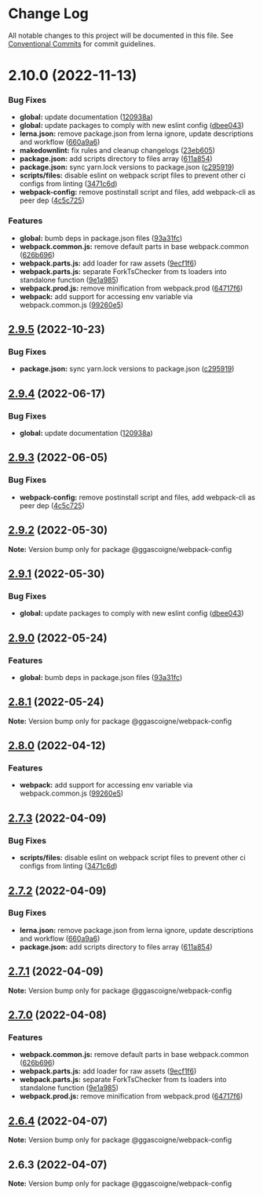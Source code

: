 # Change Log

All notable changes to this project will be documented in this file.
See [Conventional Commits](https://conventionalcommits.org) for commit guidelines.

# 2.10.0 (2022-11-13)

### Bug Fixes

- **global:** update documentation ([120938a](https://github.com/ggascoigne/shareable-configs/commit/120938a301c88730d31dc8c8f919c960d193edb2))
- **global:** update packages to comply with new eslint config ([dbee043](https://github.com/ggascoigne/shareable-configs/commit/dbee043b0a6b0a1d99e44e6cb8af9fa52133aab9))
- **lerna.json:** remove package.json from lerna ignore, update descriptions and workflow ([660a9a6](https://github.com/ggascoigne/shareable-configs/commit/660a9a60858863dca1d4b87cb0a3c49ffd2186b6))
- **makedownlint:** fix rules and cleanup changelogs ([23eb605](https://github.com/ggascoigne/shareable-configs/commit/23eb605a42fd51ca0b5d24de781929a1662e634f))
- **package.json:** add scripts directory to files array ([611a854](https://github.com/ggascoigne/shareable-configs/commit/611a8546f5c398404e5f226d61b5b42939944cc9))
- **package.json:** sync yarn.lock versions to package.json ([c295919](https://github.com/ggascoigne/shareable-configs/commit/c295919e8cd1fbbd7965fe67d0188e0d657b6427))
- **scripts/files:** disable eslint on webpack script files to prevent other ci configs from linting ([3471c6d](https://github.com/ggascoigne/shareable-configs/commit/3471c6de73833dee124c365823b7af864b7c5c05))
- **webpack-config:** remove postinstall script and files, add webpack-cli as peer dep ([4c5c725](https://github.com/ggascoigne/shareable-configs/commit/4c5c72508cd311076e5782b3fb4304add184f69a))

### Features

- **global:** bumb deps in package.json files ([93a31fc](https://github.com/ggascoigne/shareable-configs/commit/93a31fc22c3fa646b0b037af65193a0ef1a3a1c6))
- **webpack.common.js:** remove default parts in base webpack.common ([626b696](https://github.com/ggascoigne/shareable-configs/commit/626b696e34dcf95bf22a64eedac2a8d6b7ac20de))
- **webpack.parts.js:** add loader for raw assets ([9ecf1f6](https://github.com/ggascoigne/shareable-configs/commit/9ecf1f6cd6355c38883e2948e12ca9873e8838c2))
- **webpack.parts.js:** separate ForkTsChecker from ts loaders into standalone function ([9e1a985](https://github.com/ggascoigne/shareable-configs/commit/9e1a985ae29c580e4109d71920c7a2e6b86973c5))
- **webpack.prod.js:** remove minification from webpack.prod ([64717f6](https://github.com/ggascoigne/shareable-configs/commit/64717f6ffbb2e20c8a374a213081fe56ed276ae0))
- **webpack:** add support for accessing env variable via webpack.common.js ([99260e5](https://github.com/ggascoigne/shareable-configs/commit/99260e5c359226f1d56e8f8de84e2bf1e31618d4))

## [2.9.5](https://github.com/ggascoigne/shareable-configs/compare/@ggascoigne/webpack-config@2.9.4...@ggascoigne/webpack-config@2.9.5) (2022-10-23)

### Bug Fixes

- **package.json:** sync yarn.lock versions to package.json ([c295919](https://github.com/ggascoigne/shareable-configs/commit/c295919e8cd1fbbd7965fe67d0188e0d657b6427))

## [2.9.4](https://github.com/ggascoigne/shareable-configs/compare/@ggascoigne/webpack-config@2.9.3...@ggascoigne/webpack-config@2.9.4) (2022-06-17)

### Bug Fixes

- **global:** update documentation ([120938a](https://github.com/ggascoigne/shareable-configs/commit/120938a301c88730d31dc8c8f919c960d193edb2))

## [2.9.3](https://github.com/ggascoigne/shareable-configs/compare/@ggascoigne/webpack-config@2.9.2...@ggascoigne/webpack-config@2.9.3) (2022-06-05)

### Bug Fixes

- **webpack-config:** remove postinstall script and files, add webpack-cli as peer dep ([4c5c725](https://github.com/ggascoigne/shareable-configs/commit/4c5c72508cd311076e5782b3fb4304add184f69a))

## [2.9.2](https://github.com/ggascoigne/shareable-configs/compare/@ggascoigne/webpack-config@2.9.1...@ggascoigne/webpack-config@2.9.2) (2022-05-30)

**Note:** Version bump only for package @ggascoigne/webpack-config

## [2.9.1](https://github.com/ggascoigne/shareable-configs/compare/@ggascoigne/webpack-config@2.9.0...@ggascoigne/webpack-config@2.9.1) (2022-05-30)

### Bug Fixes

- **global:** update packages to comply with new eslint config ([dbee043](https://github.com/ggascoigne/shareable-configs/commit/dbee043b0a6b0a1d99e44e6cb8af9fa52133aab9))

## [2.9.0](https://github.com/ggascoigne/shareable-configs/compare/@ggascoigne/webpack-config@2.8.1...@ggascoigne/webpack-config@2.9.0) (2022-05-24)

### Features

- **global:** bumb deps in package.json files ([93a31fc](https://github.com/ggascoigne/shareable-configs/commit/93a31fc22c3fa646b0b037af65193a0ef1a3a1c6))

## [2.8.1](https://github.com/ggascoigne/shareable-configs/compare/@ggascoigne/webpack-config@2.8.0...@ggascoigne/webpack-config@2.8.1) (2022-05-24)

**Note:** Version bump only for package @ggascoigne/webpack-config

## [2.8.0](https://github.com/ggascoigne/shareable-configs/compare/@ggascoigne/webpack-config@2.7.3...@ggascoigne/webpack-config@2.8.0) (2022-04-12)

### Features

- **webpack:** add support for accessing env variable via webpack.common.js ([99260e5](https://github.com/ggascoigne/shareable-configs/commit/99260e5c359226f1d56e8f8de84e2bf1e31618d4))

## [2.7.3](https://github.com/ggascoigne/shareable-configs/compare/@ggascoigne/webpack-config@2.7.2...@ggascoigne/webpack-config@2.7.3) (2022-04-09)

### Bug Fixes

- **scripts/files:** disable eslint on webpack script files to prevent other ci configs from linting ([3471c6d](https://github.com/ggascoigne/shareable-configs/commit/3471c6de73833dee124c365823b7af864b7c5c05))

## [2.7.2](https://github.com/ggascoigne/shareable-configs/compare/@ggascoigne/webpack-config@2.7.1...@ggascoigne/webpack-config@2.7.2) (2022-04-09)

### Bug Fixes

- **lerna.json:** remove package.json from lerna ignore, update descriptions and workflow ([660a9a6](https://github.com/ggascoigne/shareable-configs/commit/660a9a60858863dca1d4b87cb0a3c49ffd2186b6))
- **package.json:** add scripts directory to files array ([611a854](https://github.com/ggascoigne/shareable-configs/commit/611a8546f5c398404e5f226d61b5b42939944cc9))

## [2.7.1](https://github.com/ggascoigne/shareable-configs/compare/@ggascoigne/webpack-config@2.7.0...@ggascoigne/webpack-config@2.7.1) (2022-04-09)

**Note:** Version bump only for package @ggascoigne/webpack-config

## [2.7.0](https://github.com/ggascoigne/shareable-configs/compare/@ggascoigne/webpack-config@2.6.4...@ggascoigne/webpack-config@2.7.0) (2022-04-08)

### Features

- **webpack.common.js:** remove default parts in base webpack.common ([626b696](https://github.com/ggascoigne/shareable-configs/commit/626b696e34dcf95bf22a64eedac2a8d6b7ac20de))
- **webpack.parts.js:** add loader for raw assets ([9ecf1f6](https://github.com/ggascoigne/shareable-configs/commit/9ecf1f6cd6355c38883e2948e12ca9873e8838c2))
- **webpack.parts.js:** separate ForkTsChecker from ts loaders into standalone function ([9e1a985](https://github.com/ggascoigne/shareable-configs/commit/9e1a985ae29c580e4109d71920c7a2e6b86973c5))
- **webpack.prod.js:** remove minification from webpack.prod ([64717f6](https://github.com/ggascoigne/shareable-configs/commit/64717f6ffbb2e20c8a374a213081fe56ed276ae0))

## [2.6.4](https://github.com/ggascoigne/shareable-configs/compare/@ggascoigne/webpack-config@2.6.3...@ggascoigne/webpack-config@2.6.4) (2022-04-07)

**Note:** Version bump only for package @ggascoigne/webpack-config

## 2.6.3 (2022-04-07)

**Note:** Version bump only for package @ggascoigne/webpack-config
